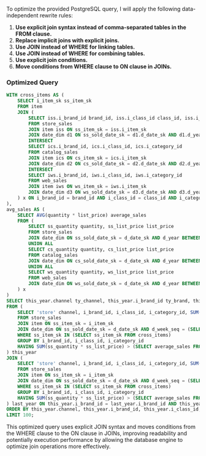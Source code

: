 To optimize the provided PostgreSQL query, I will apply the following data-independent rewrite rules:

1. **Use explicit join syntax instead of comma-separated tables in the FROM clause.**
2. **Replace implicit joins with explicit joins.**
3. **Use JOIN instead of WHERE for linking tables.**
4. **Use JOIN instead of WHERE for combining tables.**
5. **Use explicit join conditions.**
6. **Move conditions from WHERE clause to ON clause in JOINs.**

### Optimized Query

```sql
WITH cross_items AS (
    SELECT i_item_sk ss_item_sk 
    FROM item
    JOIN (
        SELECT iss.i_brand_id brand_id, iss.i_class_id class_id, iss.i_category_id category_id 
        FROM store_sales
        JOIN item iss ON ss_item_sk = iss.i_item_sk
        JOIN date_dim d1 ON ss_sold_date_sk = d1.d_date_sk AND d1.d_year BETWEEN 1999 AND 2001
        INTERSECT
        SELECT ics.i_brand_id, ics.i_class_id, ics.i_category_id 
        FROM catalog_sales
        JOIN item ics ON cs_item_sk = ics.i_item_sk
        JOIN date_dim d2 ON cs_sold_date_sk = d2.d_date_sk AND d2.d_year BETWEEN 1999 AND 2001
        INTERSECT
        SELECT iws.i_brand_id, iws.i_class_id, iws.i_category_id 
        FROM web_sales
        JOIN item iws ON ws_item_sk = iws.i_item_sk
        JOIN date_dim d3 ON ws_sold_date_sk = d3.d_date_sk AND d3.d_year BETWEEN 1999 AND 2001
    ) x ON i_brand_id = brand_id AND i_class_id = class_id AND i_category_id = category_id
), 
avg_sales AS (
    SELECT AVG(quantity * list_price) average_sales 
    FROM (
        SELECT ss_quantity quantity, ss_list_price list_price 
        FROM store_sales
        JOIN date_dim ON ss_sold_date_sk = d_date_sk AND d_year BETWEEN 1999 AND 2001
        UNION ALL
        SELECT cs_quantity quantity, cs_list_price list_price 
        FROM catalog_sales
        JOIN date_dim ON cs_sold_date_sk = d_date_sk AND d_year BETWEEN 1999 AND 2001
        UNION ALL
        SELECT ws_quantity quantity, ws_list_price list_price 
        FROM web_sales
        JOIN date_dim ON ws_sold_date_sk = d_date_sk AND d_year BETWEEN 1999 AND 2001
    ) x
)
SELECT this_year.channel ty_channel, this_year.i_brand_id ty_brand, this_year.i_class_id ty_class, this_year.i_category_id ty_category, this_year.sales ty_sales, this_year.number_sales ty_number_sales, last_year.channel ly_channel, last_year.i_brand_id ly_brand, last_year.i_class_id ly_class, last_year.i_category_id ly_category, last_year.sales ly_sales, last_year.number_sales ly_number_sales 
FROM (
    SELECT 'store' channel, i_brand_id, i_class_id, i_category_id, SUM(ss_quantity * ss_list_price) sales, COUNT(*) number_sales 
    FROM store_sales
    JOIN item ON ss_item_sk = i_item_sk
    JOIN date_dim ON ss_sold_date_sk = d_date_sk AND d_week_seq = (SELECT d_week_seq FROM date_dim WHERE d_year = 2000 AND d_moy = 12 AND d_dom = 3)
    WHERE ss_item_sk IN (SELECT ss_item_sk FROM cross_items)
    GROUP BY i_brand_id, i_class_id, i_category_id
    HAVING SUM(ss_quantity * ss_list_price) > (SELECT average_sales FROM avg_sales)
) this_year
JOIN (
    SELECT 'store' channel, i_brand_id, i_class_id, i_category_id, SUM(ss_quantity * ss_list_price) sales, COUNT(*) number_sales 
    FROM store_sales
    JOIN item ON ss_item_sk = i_item_sk
    JOIN date_dim ON ss_sold_date_sk = d_date_sk AND d_week_seq = (SELECT d_week_seq FROM date_dim WHERE d_year = 1999 AND d_moy = 12 AND d_dom = 3)
    WHERE ss_item_sk IN (SELECT ss_item_sk FROM cross_items)
    GROUP BY i_brand_id, i_class_id, i_category_id
    HAVING SUM(ss_quantity * ss_list_price) > (SELECT average_sales FROM avg_sales)
) last_year ON this_year.i_brand_id = last_year.i_brand_id AND this_year.i_class_id = last_year.i_class_id AND this_year.i_category_id = last_year.i_category_id
ORDER BY this_year.channel, this_year.i_brand_id, this_year.i_class_id, this_year.i_category_id
LIMIT 100;
```

This optimized query uses explicit JOIN syntax and moves conditions from the WHERE clause to the ON clause in JOINs, improving readability and potentially execution performance by allowing the database engine to optimize join operations more effectively.